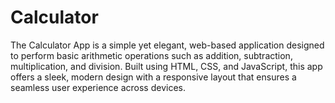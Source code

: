 # Calculator
The Calculator App is a simple yet elegant, web-based application designed to perform basic arithmetic operations such as addition, subtraction, multiplication, and division. Built using HTML, CSS, and JavaScript, this app offers a sleek, modern design with a responsive layout that ensures a seamless user experience across devices.
